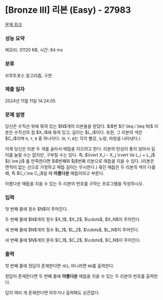 # [Bronze III] 리본 (Easy) - 27983 

[문제 링크](https://www.acmicpc.net/problem/27983) 

### 성능 요약

메모리: 31120 KB, 시간: 84 ms

### 분류

브루트포스 알고리즘, 구현

### 제출 일자

2024년 11월 11일 14:24:05

### 문제 설명

<p>당신은 수직선 위에 묶여 있는 $N$개의 리본들을 받았다. $i$번 $(1 \leq i \leq N)$ 리본은 수직선의 점 $X_i$에 묶여 있고, 길이는 $L_i$이다. 또한, 그 리본의 색은 $C_i$이며 <code>R</code>, <code>Y</code>, <code>B</code> 중 하나이다. (<code>R</code>, <code>Y</code>, <code>B</code>는 각각 빨강, 노랑, 파랑을 나타낸다.) </p>

<p>이제 당신은 리본 두 개를 골라서 매듭을 지으려고 한다. 리본의 탄성이 좋지 않아서 길이를 늘릴 수는 없지만, 구부릴 수는 있다. 즉, $\lvert X_i - X_j \rvert \le L_i + L_j$ $(i \ne j)$ 를 만족한다면 $i$번째와 $j$번째 리본으로 매듭을 지을 수 있다. (리본은 면적이 없는 선으로 가정하고 매듭 길이는 무시한다.) 묶인 매듭은 두 리본의 색이 다를 때, 즉 $C_i \ne C_j$일 때 <strong>아름다운</strong> 매듭이라고 부른다. </p>

<p>아름다운 매듭을 지을 수 있는 두 리본의 번호를 구하는 프로그램을 작성하시오.</p>

### 입력 

 <p>첫 번째 줄에 정수 $N$이 주어진다.</p>

<p>두 번째 줄에 $N$개의 정수 $X_1$, $X_2$, $\cdots$, $X_N$이 주어진다.</p>

<p>세 번째 줄에 $N$개의 정수 $L_1$, $L_2$, $\cdots$, $L_N$이 주어진다.</p>

<p>네 번째 줄에 $N$개의 문자 $C_1$, $C_2$, $\cdots$, $C_N$이 주어진다.</p>

### 출력 

 <p>첫 번째 줄에 정답이 존재한다면 <code>YES</code>, 아니라면 <code>NO</code>를 출력한다.</p>

<p>정답이 존재한다면 두 번째 줄에 <strong>아름다운</strong> 매듭을 지을 수 있는 두 리본의 번호를 출력한다.</p>

<p>답이 여러 개 존재한다면 아무거나 출력해도 상관없다.</p>

